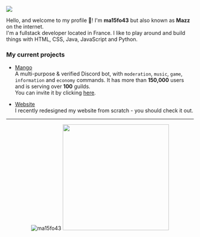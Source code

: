 ![](https://raw.githubusercontent.com/ma15fo43/ma15fo43/master/medias/github_banner.png)

Hello, and welcome to my profile 👋! I'm **ma15fo43** but also known as **Mazz** on the internet. 
<br>I'm a fullstack developer located in France. I like to play around and build things with HTML, CSS, Java, JavaScript and Python.

### My current projects
- [Mango](https://github.com/Ma15fo43/Mango)
<br>A multi-purpose & verified Discord bot, with `moderation`, `music`, `game`, `information` and `economy` commands. It has more than **150,000** users and is serving over **100** guilds. <br>You can invite it by clicking [here](https://discord.com/oauth2/authorize?client_id=497443144632238090&permissions=8&scope=bot).

- [Website](https://github.com/Ma15fo43/ma15fo43.github.io)
<br>I recently redesigned my website from scratch - you should check it out.

<hr>
<p align="center">
  <img src="https://github-readme-stats.vercel.app/api?username=ma15fo43&show_icons=true%20alt=ma15fo43" alt="ma15fo43" />
  <img src="https://github-readme-stats.vercel.app/api/top-langs/?username=ma15fo43" width="285px" />
</p>
